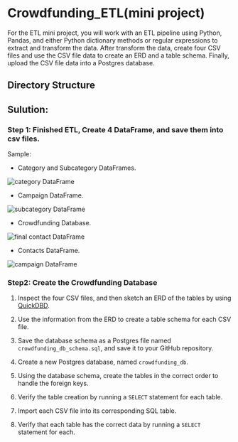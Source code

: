 # Crowdfunding_ETL(mini project)

For the ETL mini project, you will work with an ETL pipeline using Python, Pandas, and either Python dictionary methods or regular expressions to extract and transform the data. After  transform the data, create four CSV files and use the CSV file data to create an ERD and a table schema. Finally,  upload the CSV file data into a Postgres database.

## Directory Structure



## Sulution:

### Step 1: Finished ETL, Create 4 DataFrame, and save them into csv files.

Sample:
* Category and Subcategory DataFrames.
  
![category DataFrame](https://static.bc-edx.com/data/dl-1-2/m13/lms/img/category_DataFrame.png)

* Campaign DataFrame.
  
![subcategory DataFrame](https://static.bc-edx.com/data/dl-1-2/m13/lms/img/subcategory_DataFrame.png)

*  Crowdfunding Database.
  
![final contact DataFrame](https://static.bc-edx.com/data/dl-1-2/m13/lms/img/contact_DataFrame_final.png)

* Contacts DataFrame.

![campaign DataFrame](https://static.bc-edx.com/data/dl-1-2/m13/lms/img/campaign_DataFrame.png)


### Step2: Create the Crowdfunding Database

1. Inspect the four CSV files, and then sketch an ERD of the tables by using [QuickDBD](http://www.quickdatabasediagrams.com).

2. Use the information from the ERD to create a table schema for each CSV file.
  

3. Save the database schema as a Postgres file named `crowdfunding_db_schema.sql`, and save it to your GitHub repository.


4. Create a new Postgres database, named `crowdfunding_db`.

 
5. Using the database schema, create the tables in the correct order to handle the foreign keys.


6. Verify the table creation by running a `SELECT` statement for each table.


7. Import each CSV file into its corresponding SQL table.


8. Verify that each table has the correct data by running a `SELECT` statement for each.